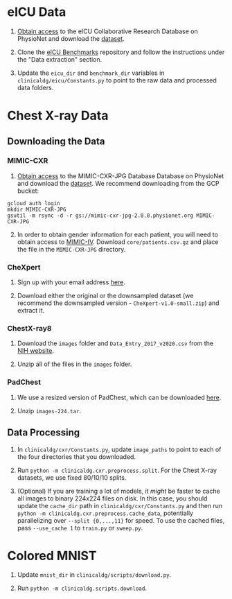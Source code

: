 # eICU Data

1. [Obtain access](https://eicu-crd.mit.edu/gettingstarted/access/) to the eICU Collaborative Research Database on PhysioNet and download the [dataset](https://physionet.org/content/eicu-crd/2.0/).


2. Clone the [eICU Benchmarks](https://github.com/mostafaalishahi/eICU_Benchmark) repository and follow the instructions under the "Data extraction" section.

3. Update the `eicu_dir` and `benchmark_dir` variables in `clinicaldg/eicu/Constants.py` to point to the raw data and processed data folders.

# Chest X-ray Data
## Downloading the Data
### MIMIC-CXR
1. [Obtain access](https://mimic-cxr.mit.edu/about/access/) to the MIMIC-CXR-JPG Database Database on PhysioNet and download the [dataset](https://physionet.org/content/mimic-cxr-jpg/2.0.0/). We recommend downloading from the GCP bucket:

```
gcloud auth login
mkdir MIMIC-CXR-JPG
gsutil -m rsync -d -r gs://mimic-cxr-jpg-2.0.0.physionet.org MIMIC-CXR-JPG
```

2. In order to obtain gender information for each patient, you will need to obtain access to [MIMIC-IV](https://physionet.org/content/mimiciv/0.4/). Download `core/patients.csv.gz` and place the file in the `MIMIC-CXR-JPG` directory.

### CheXpert
1. Sign up with your email address [here](https://stanfordmlgroup.github.io/competitions/chexpert/).

2. Download either the original or the downsampled dataset (we recommend the downsampled version - `CheXpert-v1.0-small.zip`) and extract it.


### ChestX-ray8

1. Download the `images` folder and `Data_Entry_2017_v2020.csv` from the [NIH website](https://nihcc.app.box.com/v/ChestXray-NIHCC).

2. Unzip all of the files in the `images` folder.



### PadChest

1. We use a resized version of PadChest, which can be downloaded [here](https://academictorrents.com/details/96ebb4f92b85929eadfb16761f310a6d04105797).

2. Unzip `images-224.tar`.


## Data Processing
1. In `clinicaldg/cxr/Constants.py`, update `image_paths` to point to each of the four directories that you downloaded.

2. Run `python -m clinicaldg.cxr.preprocess.split`. For the Chest X-ray datasets, we use fixed 80/10/10 splits.

3. (Optional) If you are training a lot of models, it _might_ be faster to cache all images to binary 224x224 files on disk. In this case, you should update the `cache_dir` path in `clinicaldg/cxr/Constants.py` and then run `python -m clinicaldg.cxr.preprocess.cache_data`, potentially parallelizing over `--split {0,...,11}` for speed. To use the cached files, pass `--use_cache 1` to `train.py` or `sweep.py`.


# Colored MNIST

1. Update `mnist_dir` in `clinicaldg/scripts/download.py`.

2. Run `python -m clinicaldg.scripts.download`.